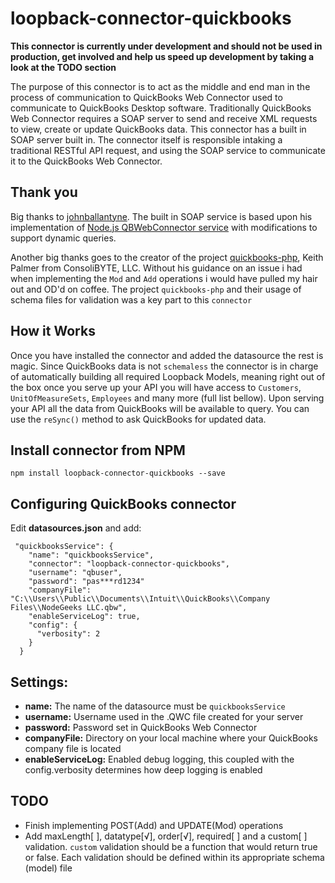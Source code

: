 # loopback-connector-quickbooks

**This connector is currently under development and should not be used in production, get involved and help us speed up 
development by taking a look at the TODO section**

The purpose of this connector is to act as the middle and end man in the process of communication to QuickBooks Web 
Connector used to communicate to QuickBooks Desktop software. Traditionally QuickBooks Web Connector requires a SOAP 
server to send and receive XML requests to view, create or update QuickBooks data. This connector has a built in SOAP 
server built in. The connector itself is responsible intaking a traditional RESTful API request, and using the SOAP 
service to communicate it to the QuickBooks Web Connector.

## Thank you
Big thanks to [johnballantyne](https://github.com/johnballantyne?tab=overview&from=2016-08-01&to=2016-08-31&utf8=%E2%9C%93). 
The built in SOAP service is based upon his implementation of [Node.js QBWebConnector service](https://github.com/johnballantyne/qbws) 
with modifications to support dynamic queries.

Another big thanks goes to the creator of the project [quickbooks-php](https://github.com/consolibyte/quickbooks-php), 
Keith Palmer from ConsoliBYTE, LLC. Without his guidance on an issue i had when implementing the `Mod` and `Add` 
operations i would have pulled my hair out and OD'd on coffee. The project `quickbooks-php` and their usage of schema 
files for validation was a key part to this `connector`

## How it Works
 Once you have installed the connector and added the datasource the rest is magic. Since QuickBooks data is not 
 `schemaless` the connector is in charge of automatically building all required Loopback Models, meaning right out of 
 the box once you serve up your API you will have access to `Customers`, `UnitOfMeasureSets`, `Employees` and many more 
 (full list bellow). Upon serving your API all the data from QuickBooks will be available to query. You can use the 
 `reSync()` method to ask QuickBooks for updated data.    

## Install connector from NPM

    npm install loopback-connector-quickbooks --save

## Configuring QuickBooks connector
Edit **datasources.json** and add:

     "quickbooksService": {
        "name": "quickbooksService",
        "connector": "loopback-connector-quickbooks",
        "username": "qbuser",
        "password": "pas***rd1234"
        "companyFile": "C:\\Users\\Public\\Documents\\Intuit\\QuickBooks\\Company Files\\NodeGeeks LLC.qbw",
        "enableServiceLog": true,
        "config": {
          "verbosity": 2
        }
      }
    
Settings:
---------
- **name:** The name of the datasource must be `quickbooksService`
- **username:** Username used in the .QWC file created for your server
- **password:** Password set in QuickBooks Web Connector
- **companyFile:** Directory on your local machine where your QuickBooks company file is located
- **enableServiceLog:** Enabled debug logging, this coupled with the config.verbosity determines how deep logging is enabled  


## TODO
  * Finish implementing POST(Add) and UPDATE(Mod) operations 
  * Add maxLength[ ], datatype[√], order[√], required[ ] and a custom[ ] validation. `custom` validation should be a function that would return true or false. Each validation should be defined within its appropriate schema (model) file
